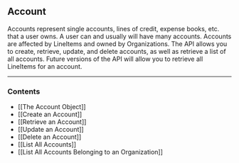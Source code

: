 ## Account
Accounts represent single accounts, lines of credit, expense books, etc. that a user owns. A user can and usually will have many accounts. Accounts are affected by LineItems and owned by Organizations. The API allows you to create, retrieve, update, and delete accounts, as well as retrieve a list of all accounts. Future versions of the API will allow you to retrieve all LineItems for an account.
___
### Contents
- [[The Account Object]]
- [[Create an Account]]
- [[Retrieve an Account]]
- [[Update an Account]]
- [[Delete an Account]]
- [[List All Accounts]]
- [[List All Accounts Belonging to an Organization]]
